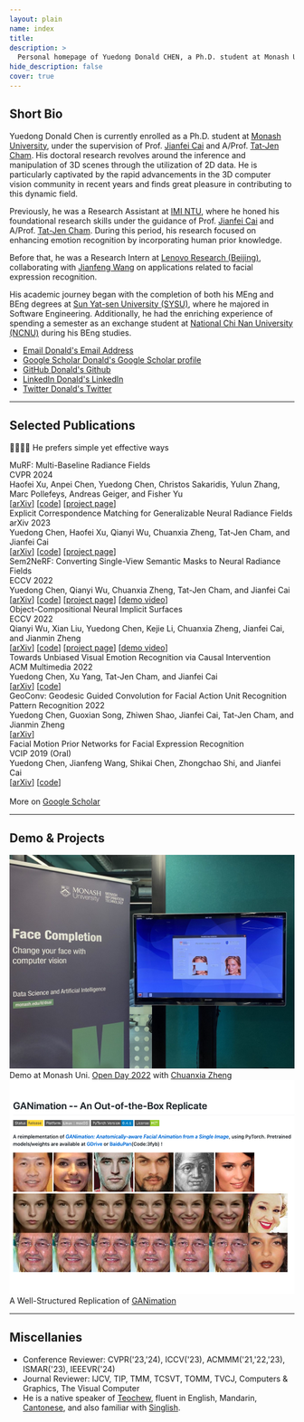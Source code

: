 ```yaml
---
layout: plain 
name: index
title: 
description: >
  Personal homepage of Yuedong Donald CHEN, a Ph.D. student at Monash University, working on 3D vision.
hide_description: false
cover: true
---
```


<h2 class="h1 index-header" id="about">Short Bio </h2>

Yuedong Donald Chen is currently enrolled as a Ph.D. student at [Monash University](https://www.monash.edu), under the supervision of Prof. [Jianfei Cai](https://jianfei-cai.github.io) and A/Prof. [Tat-Jen Cham](https://personal.ntu.edu.sg/astjcham/). His doctoral research revolves around the inference and manipulation of 3D scenes through the utilization of 2D data. He is particularly captivated by the rapid advancements in the 3D computer vision community in recent years and finds great pleasure in contributing to this dynamic field.

Previously, he was a Research Assistant at [IMI NTU](http://web.archive.org/web/20200812205019/https://imi.ntu.edu.sg/Pages/Home.aspx), where he honed his foundational research skills under the guidance of Prof. [Jianfei Cai](https://jianfei-cai.github.io) and A/Prof. [Tat-Jen Cham](https://personal.ntu.edu.sg/astjcham/). During this period, his research focused on enhancing emotion recognition by incorporating human prior knowledge.

Before that, he was a Research Intern at [Lenovo Research (Beijing)](http://research.lenovo.com/webapp/view_English/researchField.html), collaborating with [Jianfeng Wang](https://jianf-wang.github.io/personal/) on applications related to facial expression recognition.

His academic journey began with the completion of both his MEng and BEng degrees at [Sun Yat-sen University (SYSU)](http://www.sysu.edu.cn/2012/en/index.htm), where he majored in Software Engineering. Additionally, he had the enriching experience of spending a semester as an exchange student at [National Chi Nan University (NCNU)](https://eng.ncnu.edu.tw/) during his BEng studies.

<div class="body-social sidebar-social">
  <ul>
    <li> <a href="mailto:yuedong.chen@monash.edu" title="yuedong.chen@monash.edu" class="no-mark-external" target="_blank"> <span class="icon-mail"></span> <span aria-hidden="true">Email </span><span class="sr-only">Donald's Email Address</span></a></li>
    <li> <a href="https://scholar.google.com/citations?user=PefHCMUAAAAJ&hl=en" title="Google Scholar" class="no-mark-external" target="_blank"> <span class="icon-googlescholar"></span> <span aria-hidden="true">Google Scholar </span><span class="sr-only">Donald's Google Scholar profile</span></a></li>
    <li> <a href="https://github.com/donydchen" title="GitHub" class="no-mark-external" target="_blank"> <span class="icon-github"></span> <span aria-hidden="true">GitHub </span><span class="sr-only">Donald's Github</span></a></li>
    <li> <a href="https://www.linkedin.com/in/donydchen" title="LinkedIn" class="no-mark-external" target="_blank"> <span class="icon-linkedin2"></span> <span aria-hidden="true">LinkedIn </span><span class="sr-only">Donald's LinkedIn</span></a></li>
    <li> <a href="https://twitter.com/donydchen" title="Twitter" class="no-mark-external" target="_blank"> <span class="icon-twitter"></span> <span aria-hidden="true">Twitter </span><span class="sr-only">Donald's Twitter</span></a></li>
  </ul>
</div>

---

<h2 class="h1 index-header" id="publications">Selected Publications </h2>
<p class='hl-sen'> 🤖🧠👌🏼 He prefers simple yet effective ways </p>

<div class="pub">
  <div class="pub-title">MuRF: Multi-Baseline Radiance Fields</div>
  <div class="pub-venue">CVPR 2024</div>
  <div class="pub-authors">Haofei Xu, Anpei Chen, Yuedong Chen, Christos Sakaridis, Yulun Zhang, Marc Pollefeys, Andreas Geiger, and Fisher Yu</div>
  <div>[<a href="https://arxiv.org/abs/2312.04565">arXiv</a>] [<a href="https://github.com/autonomousvision/murf">code</a>] [<a href="https://haofeixu.github.io/murf/">project
    page</a>] </div>
</div>

<div class="pub">
  <div class="pub-title">Explicit Correspondence Matching for Generalizable Neural Radiance Fields</div>
  <div class="pub-venue">arXiv 2023</div>
  <div class="pub-authors">Yuedong Chen, Haofei Xu, Qianyi Wu, Chuanxia Zheng, Tat-Jen Cham, and Jianfei Cai</div>
  <div>[<a href="http://arxiv.org/abs/2304.12294">arXiv</a>] [<a href="https://github.com/donydchen/matchnerf">code</a>] [<a href="https://donydchen.github.io/matchnerf/">project
    page</a>] </div>
</div>

<div class="pub">
  <div class="pub-title">Sem2NeRF: Converting Single-View Semantic Masks to Neural Radiance Fields</div>
  <div class="pub-venue">ECCV 2022</div>
  <div class="pub-authors">Yuedong Chen, Qianyi Wu, Chuanxia Zheng, Tat-Jen Cham, and Jianfei Cai</div>
  <div>[<a href="https://arxiv.org/abs/2203.10821">arXiv</a>] [<a href="https://github.com/donydchen/sem2nerf">code</a>] [<a href="https://donydchen.github.io/sem2nerf/">project
    page</a>] [<a href="https://www.youtube.com/watch?v=cYr3Dz8N_9E">demo video</a>] </div>
</div>

<div class="pub">
  <div class="pub-title">Object-Compositional Neural Implicit Surfaces</div>
  <div class="pub-venue">ECCV 2022</div>
  <div class="pub-authors">Qianyi Wu, Xian Liu, Yuedong Chen, Kejie Li, Chuanxia Zheng, Jianfei Cai, and Jianmin Zheng</div>
  <div>[<a href="https://arxiv.org/abs/2207.09686">arXiv</a>] [<a href="https://github.com/QianyiWu/objsdf">code</a>]
    [<a href="https://wuqianyi.top/objectsdf/">project
      page</a>] [<a href="https://youtu.be/23vxOV19bEw">demo video</a>] </div>
</div>

<div class="pub">
  <div class="pub-title">Towards Unbiased Visual Emotion Recognition via Causal Intervention</div>
  <div class="pub-venue">ACM Multimedia 2022</div>
  <div class="pub-authors">Yuedong Chen, Xu Yang, Tat-Jen Cham, and Jianfei Cai</div>
  <div>[<a href="https://arxiv.org/abs/2107.12096">arXiv</a>] [<a href="https://github.com/donydchen/causal_emotion">code</a>]
  </div>
</div>

<div class="pub">
  <div class="pub-title">GeoConv: Geodesic Guided Convolution for Facial Action Unit Recognition</div>
  <div class="pub-venue">Pattern Recognition 2022</div>
  <div class="pub-authors">Yuedong Chen, Guoxian Song, Zhiwen Shao, Jianfei Cai, Tat-Jen Cham, and Jianmin Zheng</div>
  <div>[<a href="https://arxiv.org/abs/2003.03055">arXiv</a>] 
    <!-- [<a href="#">code (coming soon)</a>] -->
  </div>
</div>

<div class="pub">
  <div class="pub-title">Facial Motion Prior Networks for Facial Expression Recognition</div>
  <div class="pub-venue">VCIP 2019 (Oral)</div>
  <div class="pub-authors">Yuedong Chen, Jianfeng Wang, Shikai Chen, Zhongchao Shi, and Jianfei Cai</div>
  <div>[<a href="https://arxiv.org/abs/1902.08788">arXiv</a>] [<a href="https://github.com/donydchen/FMPN-FER">code</a>]</div>
</div>

<div>
  <br>
  More on <a href="https://scholar.google.com.sg/citations?user=GqgGZlQAAAAJ&hl=en" target="_blank">Google Scholar</a>
</div>

---

<h2 class="h1 index-header" id="projects">Demo & Projects </h2>

<div class="demo-proj-row">
  <div class="card">
    <a href="https://github.com/lyndonzheng/Pluralistic-Inpainting#gui" target="_blank">
      <div><img src="assets/img/openday22_demo.jpeg" /></div>
    </a>
    <div class="cdesc">Demo at Monash Uni. <a href="https://www.monash.edu/open-day">Open Day 2022</a> with <a href="https://chuanxiaz.com/">Chuanxia Zheng</a></div>
  </div>
  
  <div class="card">
    <a href="https://github.com/donydchen/ganimation_replicate" target="_blank">
      <div><img src="assets/img/ganimation_proj.png" /></div>
    </a>
    <div class="cdesc">A Well-Structured Replication of <a href="https://github.com/albertpumarola/GANimation">GANimation</a></div>
  </div>
</div>

---


<h2 class="h1 index-header" id="misc">Miscellanies</h2>

<div style="margin-bottom: 40px;">
  <ul>
    <li>Conference Reviewer: CVPR('23,'24), ICCV('23), ACMMM('21,'22,'23), ISMAR('23), IEEEVR('24)</li>
    <li>Journal Reviewer: IJCV, TIP, TMM, TCSVT, TOMM, TVCJ, Computers & Graphics, The Visual Computer</li>
    <li>He is a native speaker of <a href="https://en.wikipedia.org/wiki/Teochew_dialect">Teochew</a>, fluent in
      English, Mandarin, <a href="https://en.wikipedia.org/wiki/Cantonese">Cantonese</a>, and also familiar with <a href="https://en.wikipedia.org/wiki/Singlish">Singlish</a>.
    </li>
  </ul>
</div>


<div class="container">
  <script type='text/javascript' id='clustrmaps'
    src='//cdn.clustrmaps.com/map_v2.js?cl=080808&w=300&t=tt&d=rZHkm--x6O2bEyO0Je3uy1kjPw-mXX0YCKFUg287Tc0&co=ffffff&ct=808080&cmo=3acc3a&cmn=ff5353'></script>
</div>
